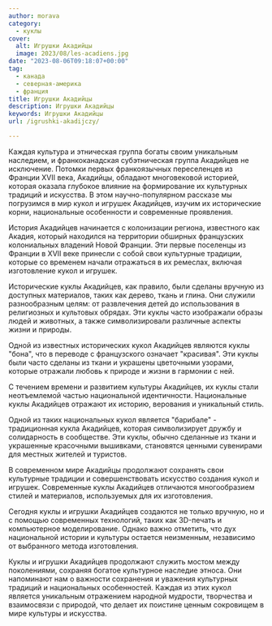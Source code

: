 ```yaml
---
author: morava
category:
  - куклы
cover:
  alt: Игрушки Акадийцы
  image: 2023/08/les-acadiens.jpg
date: "2023-08-06T09:18:07+00:00"
tag:
  - канада
  - северная-америка
  - франция
title: Игрушки Акадийцы
description: Игрушки Акадийцы
keywords: Игрушки Акадийцы
url: /igrushki-akadijczy/

---
```

Каждая культура и этническая группа богаты своим уникальным наследием, и франкоканадская субэтническая группа Акадийцев не исключение. Потомки первых франкоязычных переселенцев из Франции XVII века, Акадийцы, обладают многовековой историей, которая оказала глубокое влияние на формирование их культурных традиций и искусства. В этом научно-популярном рассказе мы погрузимся в мир кукол и игрушек Акадийцев, изучим их исторические корни, национальные особенности и современные проявления.

История Акадийцев начинается с колонизации региона, известного как Акадия, который находился на территории обширных французских колониальных владений Новой Франции. Эти первые поселенцы из Франции в XVII веке принесли с собой свои культурные традиции, которые со временем начали отражаться в их ремеслах, включая изготовление кукол и игрушек.

Исторические куклы Акадийцев, как правило, были сделаны вручную из доступных материалов, таких как дерево, ткань и глина. Они служили разнообразным целям: от развлечения детей до использования в религиозных и культовых обрядах. Эти куклы часто изображали образы людей и животных, а также символизировали различные аспекты жизни и природы.

Одной из известных исторических кукол Акадийцев являются куклы "бона", что в переводе с французского означает "красивая". Эти куклы были часто сделаны из ткани и украшены цветочными узорами, которые отражали любовь к природе и жизни в гармонии с ней.

С течением времени и развитием культуры Акадийцев, их куклы стали неотъемлемой частью национальной идентичности. Национальные куклы Акадийцев отражают их историю, верования и уникальный стиль.

Одной из таких национальных кукол является "барибале" \- традиционная кукла Акадийцев, которая символизирует дружбу и солидарность в сообществе. Эти куклы, обычно сделанные из ткани и украшенные красочными вышивками, становятся ценными сувенирами для местных жителей и туристов.

В современном мире Акадийцы продолжают сохранять свои культурные традиции и совершенствовать искусство создания кукол и игрушек. Современные куклы Акадийцев отличаются многообразием стилей и материалов, используемых для их изготовления.

Сегодня куклы и игрушки Акадийцев создаются не только вручную, но и с помощью современных технологий, таких как 3D-печать и компьютерное моделирование. Однако важно отметить, что дух национальной истории и культуры остается неизменным, независимо от выбранного метода изготовления.

Куклы и игрушки Акадийцев продолжают служить мостом между поколениями, сохраняя богатое культурное наследие этноса. Они напоминают нам о важности сохранения и уважения культурных традиций и национальных особенностей. Каждая из этих кукол является уникальным отражением народной мудрости, творчества и взаимосвязи с природой, что делает их поистине ценным сокровищем в мире культуры и искусства.
